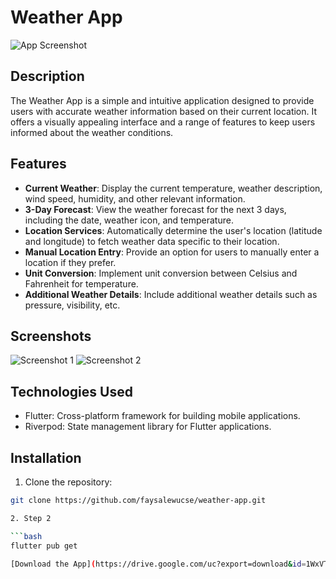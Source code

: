 # Weather App

![App Screenshot](screenshots/screenshot.jpg)

## Description

The Weather App is a simple and intuitive application designed to provide users with accurate weather information based on their current location. It offers a visually appealing interface and a range of features to keep users informed about the weather conditions.

## Features

- **Current Weather**: Display the current temperature, weather description, wind speed, humidity, and other relevant information.
- **3-Day Forecast**: View the weather forecast for the next 3 days, including the date, weather icon, and temperature.
- **Location Services**: Automatically determine the user's location (latitude and longitude) to fetch weather data specific to their location.
- **Manual Location Entry**: Provide an option for users to manually enter a location if they prefer.
- **Unit Conversion**: Implement unit conversion between Celsius and Fahrenheit for temperature.
- **Additional Weather Details**: Include additional weather details such as pressure, visibility, etc.

## Screenshots

![Screenshot 1](screenshots/screenshot1.jpg)
![Screenshot 2](screenshots/screenshot2.jpg)

## Technologies Used

- Flutter: Cross-platform framework for building mobile applications.
- Riverpod: State management library for Flutter applications.

## Installation

1. Clone the repository:

```bash
git clone https://github.com/faysalewucse/weather-app.git

2. Step 2

```bash
flutter pub get

[Download the App](https://drive.google.com/uc?export=download&id=1WxVT23_p8esB9Bau9au-8tlFAbr9bQTf/view?usp=sharing)
